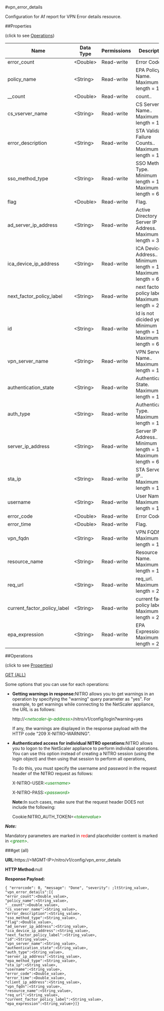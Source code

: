 #vpn_error_details

Configuration for Af report for VPN Error details resource.


##Properties 
<span>(click to see [Operations](#opera))</span>


<table><thead><tr><th>Name</th><th>Data Type</th><th>Permissions</th><th>Description</th></tr></thead><tbody><tr><td>error_count</td><td>&lt;Double></td><td>Read-write</td><td>Error Code.</td></tr><tr><td>policy_name</td><td>&lt;String></td><td>Read-write</td><td>EPA Policy Name.<br>Maximum length = 1024</td></tr><tr><td>__count</td><td>&lt;Double></td><td>Read-write</td><td>count..</td></tr><tr><td>cs_vserver_name</td><td>&lt;String></td><td>Read-write</td><td>CS Server Name..<br>Maximum length = 128</td></tr><tr><td>error_description</td><td>&lt;String></td><td>Read-write</td><td>STA Validation Failure Counts..<br>Maximum length = 1024</td></tr><tr><td>sso_method_type</td><td>&lt;String></td><td>Read-write</td><td>SSO Method Type.<br>Minimum length = 1<br>Maximum length = 64</td></tr><tr><td>flag</td><td>&lt;Double></td><td>Read-write</td><td>Flag.</td></tr><tr><td>ad_server_ip_address</td><td>&lt;String></td><td>Read-write</td><td>Active Directory Server IP Address.<br>Maximum length = 32</td></tr><tr><td>ica_device_ip_address</td><td>&lt;String></td><td>Read-write</td><td>ICA Device IP Address..<br>Minimum length = 1<br>Maximum length = 64</td></tr><tr><td>next_factor_policy_label</td><td>&lt;String></td><td>Read-write</td><td>next factor policy label.<br>Maximum length = 255</td></tr><tr><td>id</td><td>&lt;String></td><td>Read-write</td><td>Id is not dicided yet.<br>Minimum length = 1<br>Maximum length = 64</td></tr><tr><td>vpn_server_name</td><td>&lt;String></td><td>Read-write</td><td>VPN Server Name..<br>Maximum length = 128</td></tr><tr><td>authentication_state</td><td>&lt;String></td><td>Read-write</td><td>Authentication State.<br>Maximum length = 128</td></tr><tr><td>auth_type</td><td>&lt;String></td><td>Read-write</td><td>Authentication Type.<br>Maximum length = 128</td></tr><tr><td>server_ip_address</td><td>&lt;String></td><td>Read-write</td><td>Server IP Address..<br>Minimum length = 1<br>Maximum length = 64</td></tr><tr><td>sta_ip</td><td>&lt;String></td><td>Read-write</td><td>STA Server IP..<br>Maximum length = 128</td></tr><tr><td>username</td><td>&lt;String></td><td>Read-write</td><td>User Name.<br>Maximum length = 128</td></tr><tr><td>error_code</td><td>&lt;Double></td><td>Read-write</td><td>Error Code.</td></tr><tr><td>error_time</td><td>&lt;Double></td><td>Read-write</td><td>Flag.</td></tr><tr><td>vpn_fqdn</td><td>&lt;String></td><td>Read-write</td><td>VPN FQDN.<br>Maximum length = 128</td></tr><tr><td>resource_name</td><td>&lt;String></td><td>Read-write</td><td>Resource Name.<br>Maximum length = 128</td></tr><tr><td>req_url</td><td>&lt;String></td><td>Read-write</td><td>req_url.<br>Maximum length = 255</td></tr><tr><td>current_factor_policy_label</td><td>&lt;String></td><td>Read-write</td><td>current factor policy label.<br>Maximum length = 255</td></tr><tr><td>epa_expression</td><td>&lt;String></td><td>Read-write</td><td>EPA Expression.<br>Maximum length = 255</td></tr></tbody></table>
##Operations 
<span>(click to see [Properties](#prope))</span>


[GET (ALL)](#get-)


Some options that you can use for each operations:
<ul><li><p><b>Getting warnings in response:</b>NITRO allows you to get warnings in an operation by specifying the "warning" query parameter as "yes". For example, to get warnings while connecting to the NetScaler appliance, the URL is as follows:</p><p>http://<span style="color:green;font-style:italic;">&lt;netscaler-ip-address&gt;</span>/nitro/v1/config/login?warning=yes</p><p>If any, the warnings are displayed in the response payload with the HTTP code "209 X-NITRO-WARNING".</p></li><li><p><b>Authenticated access for individual NITRO operations:</b>NITRO allows you to logon to the NetScaler appliance to perform individual operations. You can use this option instead of creating a NITRO session (using the login object) and then using that session to perform all operations,</p><p>To do this, you must specify the username and password in the request header of the NITRO request as follows:</p><p>X-NITRO-USER:<span style="color:green;font-style:italic;">&lt;username&gt;</span></p><p>X-NITRO-PASS:<span style="color:green;font-style:italic;">&lt;password&gt;</span></p><p><b>Note:</b>In such cases, make sure that the request header DOES not include the following:</p><p>Cookie:NITRO_AUTH_TOKEN=<span style="color:green;font-style:italic;">&lt;tokenvalue&gt;</span></p></li></ul>



***Note:*** 
Mandatory parameters are marked in <span style="color:#FF0000;">red</span>and placeholder content is marked in <span style="color:green;font-style:italic">&lt;green&gt;</span>.

###get (all)



<b>URL:</b>https://&lt;MGMT-IP&gt;/nitro/v1/config/vpn_error_details
<b>HTTP Method:</b>null
<b>Response Payload: </b>```{ "errorcode": 0, "message": "Done", "severity": ;ltString_value>, "vpn_error_details":[{"error_count":<Double_value>,"policy_name":<String_value>,"__count":<Double_value>,"cs_vserver_name":<String_value>,"error_description":<String_value>,"sso_method_type":<String_value>,"flag":<Double_value>,"ad_server_ip_address":<String_value>,"ica_device_ip_address":<String_value>,"next_factor_policy_label":<String_value>,"id":<String_value>,"vpn_server_name":<String_value>,"authentication_state":<String_value>,"auth_type":<String_value>,"server_ip_address":<String_value>,"epa_method_type":<String_value>,"sta_ip":<String_value>,"username":<String_value>,"error_code":<Double_value>,"error_time":<Double_value>,"client_ip_address":<String_value>,"vpn_fqdn":<String_value>,"resource_name":<String_value>,"req_url":<String_value>,"current_factor_policy_label":<String_value>,"epa_expression":<String_value>}]}```




